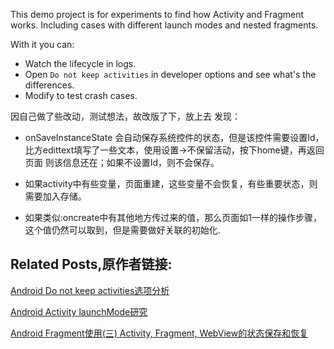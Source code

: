 

This demo project is for experiments to find how Activity and Fragment works.
Including cases with different launch modes and nested fragments.

With it you can:
- Watch the lifecycle in logs.
- Open `Do not keep activities` in developer options and see what's the differences.
- Modify to test crash cases.

因自己做了些改动，测试想法，故改版了下，放上去
发现：
- onSaveInstanceState 会自动保存系统控件的状态，但是该控件需要设置Id，比方edittext填写了一些文本，使用设置->不保留活动，按下home键，再返回页面
则该信息还在；如果不设置Id，则不会保存。

- 如果activity中有些变量，页面重建，这些变量不会恢复，有些重要状态，则需要加入存储。

- 如果类似:oncreate中有其他地方传过来的值，那么页面如1一样的操作步骤，这个值仍然可以取到，但是需要做好关联的初始化.
  

## Related Posts,原作者链接:
[Android Do not keep activities选项分析](http://www.cnblogs.com/mengdd/p/4528417.html)

[Android Activity launchMode研究](http://www.cnblogs.com/mengdd/p/4531064.html)

[Android Fragment使用(三) Activity, Fragment, WebView的状态保存和恢复](http://www.cnblogs.com/mengdd/p/5582244.html)


